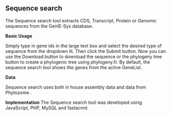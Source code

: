 ## Sequence search
The Sequence search tool extracts CDS, Transcript, Protein or Genomic sequences from the GenIE-Sys database.

**Basic Usage**

Simply type in gene ids in the large text box and select the desired type of sequence from the dropdown lit. Then click the Submit button. Now you can use the Download button to download the sequence or the phylogeny tree button to create a phylogenic tree using phylogeny.fr. By default, the sequence search tool shows the genes from the active GeneList.

**Data**

Sequence search uses both in house assembly data and data from Phytozome .

**Implementation**
The Sequence search tool was developed using JavaScript, PHP, MySQL and fastacmd.